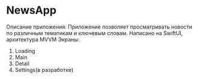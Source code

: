 # NewsApp
Описание приложения: Приложение позволяет просматривать новости по различным тематикам и ключевым словам. Написано на SwiftUI, архитектура MVVM
Экраны: 
1) Loading
2) Main
3) Detail
4) Settings(в разработке)




